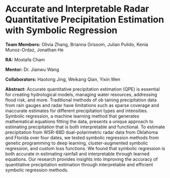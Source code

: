 # **Accurate and Interpretable Radar Quantitative Precipitation Estimation with Symbolic Regression**

**Team Members:** Olivia Zhang, Brianna Grissom, Julian Pulido, Kenia Munoz-Ordaz, Jonathan He

**RA:** Mostafa Cham

**Mentor:** Dr. Jianwu Wang

**Collaborators:** Haotong Jing, Weikang Qian, Yixin Wen

**Abstract:** Accurate quantitative precipitation estimation (QPE) is essential for creating hydrological models, managing water resources, addressing flood risk, and more. Traditional methods of ob taining precipitation data from rain gauges and radar have limitations such as sparse coverage and inaccurate estimates for different precipitation types and intensities. Symbolic regression, a machine learning method that generates mathematical equations fitting the data, presents a unique approach to estimating precipitation that is both interpretable and functional. To estimate precipitation from WSR-88D dual-polarimetric radar data from Oklahoma and Florida over four dates, we tested symbolic regression methods from genetic programming to deep learning, cluster-augmented symbolic regression, and custom loss functions. We found that symbolic regression is both accurate in estimating rainfall and interpretable through learned equations. Our research provides insights into improving the accuracy of quantitative precipitation estimation
through interpretable and efficient symbolic regression methods.
